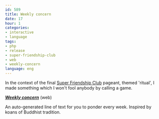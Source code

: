 ```yaml
---
id: 589
title: Weekly concern
date: 17
hour: 1
categories:
- interactive
- language
tags:
- php
- release
- super-friendship-club
- web
- weekly-concern
language: eng
---
```


In the context of the final [Super Friendship Club](http://www.superfriendshipclub.com/) pageant, themed 'ritual', I made something which I won't fool anybody by calling a game.

[_**Weekly concern**_](http://www.agj.cl/files/games/concern/) (web)

An auto-generated line of text for you to ponder every week. Inspired by koans of Buddhist tradition.
